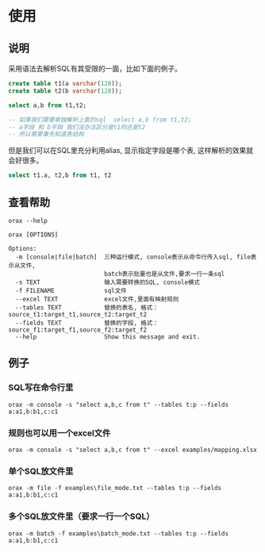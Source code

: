 # 使用

## 说明

采用语法去解析SQL有其受限的一面，比如下面的例子。

```sql
create table t1(a varchar(128));
create table t2(b varchar(128));

select a,b from t1,t2;

-- 如果我们需要单独解析上面的sql  select a,b from t1,t2;
-- a字段 和 b字段 我们没办法区分是t1的还是t2
-- 所以需要事先知道表结构
```

但是我们可以在SQL里充分利用alias, 显示指定字段是哪个表, 这样解析的效果就会好很多。

```sql
select t1.a, t2,b from t1, t2
```




## 查看帮助

`orax --help`

```shell
orax [OPTIONS]

Options:
  -m [console|file|batch]  三种运行模式, console表示从命令行传入sql, file表示从文件,
                           batch表示批量也是从文件,要求一行一条sql
  -s TEXT                  输入需要转换的SQL, console模式
  -f FILENAME              sql文件
  --excel TEXT             excel文件,里面有映射规则
  --tables TEXT            替换的表名, 格式： source_t1:target_t1,source_t2:target_t2
  --fields TEXT            替换的字段, 格式： source_f1:target_f1,source_f2:target_f2
  --help                   Show this message and exit.
```


## 例子

### SQL写在命令行里

`orax -m console -s "select a,b,c from t" --tables t:p --fields a:a1,b:b1,c:c1` 

### 规则也可以用一个excel文件
`orax -m console -s "select a,b,c from t" --excel examples/mapping.xlsx` 

### 单个SQL放文件里

`orax -m file -f examples\file_mode.txt --tables t:p --fields a:a1,b:b1,c:c1`

### 多个SQL放文件里（要求一行一个SQL）

`orax -m batch -f examples\batch_mode.txt --tables t:p --fields a:a1,b:b1,c:c1`